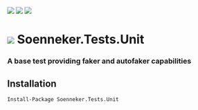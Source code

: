[![](https://img.shields.io/nuget/v/Soenneker.Tests.Unit.svg?style=for-the-badge)](https://www.nuget.org/packages/Soenneker.Tests.Unit/)
[![](https://img.shields.io/github/actions/workflow/status/soenneker/soenneker.tests.unit/publish.yml?style=for-the-badge)](https://github.com/soenneker/soenneker.tests.unit/actions/workflows/publish.yml)
[![](https://img.shields.io/nuget/dt/Soenneker.Tests.Unit.svg?style=for-the-badge)](https://www.nuget.org/packages/Soenneker.Tests.Unit/)

# ![](https://user-images.githubusercontent.com/4441470/224455560-91ed3ee7-f510-4041-a8d2-3fc093025112.png) Soenneker.Tests.Unit
### A base test providing faker and autofaker capabilities

## Installation

```
Install-Package Soenneker.Tests.Unit
```
